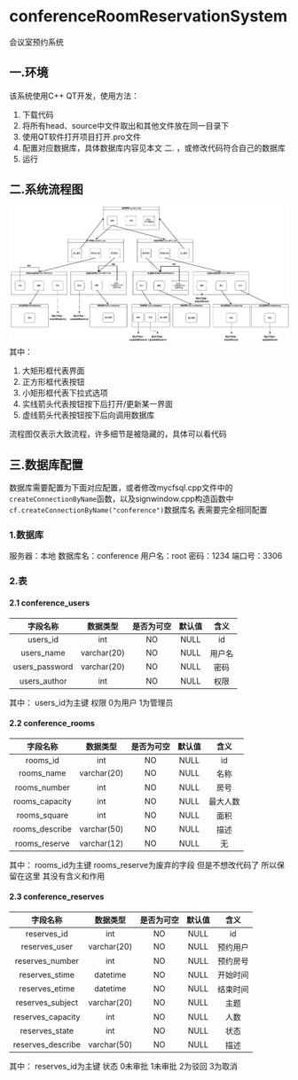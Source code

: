# conferenceRoomReservationSystem
会议室预约系统

## 一.环境
该系统使用C++ QT开发，使用方法：
1. 下载代码
2. 将所有head、source中文件取出和其他文件放在同一目录下
3. 使用QT软件打开项目打开.pro文件
4. 配置对应数据库，具体数据库内容见本文 二. ，或修改代码符合自己的数据库
5. 运行
## 二.系统流程图

![流程图](https://github.com/arrowonstr/conferenceRoomReservationSystem/blob/master/imgs/conference.png)
其中：
1. 大矩形框代表界面
2. 正方形框代表按钮
3. 小矩形框代表下拉式选项
4. 实线箭头代表按钮按下后打开/更新某一界面
5. 虚线箭头代表按钮按下后向调用数据库

流程图仅表示大致流程，许多细节是被隐藏的，具体可以看代码

## 三.数据库配置
数据库需要配置为下面对应配置，或者修改mycfsql.cpp文件中的`createConnectionByName`函数，以及signwindow.cpp构造函数中`cf.createConnectionByName("conference")`数据库名
表需要完全相同配置
### 1.数据库
服务器：本地
数据库名：conference
用户名：root
密码：1234
端口号：3306

### 2.表
#### 2.1 conference_users
|字段名称|数据类型|是否为可空|默认值|含义|
|:---:|:---:|:---:|:---:|:---:|
|users_id       | int         | NO   |  NULL    |id| 
| users_name     | varchar(20) | NO   |NULL    |用户名|                
| users_password | varchar(20) | NO   |NULL    |密码|                
| users_author   | int         | NO   |NULL    |权限|

其中：
users_id为主键
权限 0为用户 1为管理员             
#### 2.2 conference_rooms
|字段名称|数据类型|是否为可空|默认值|含义|
|:---:|:---:|:---:|:---:|:---:|
 rooms_id       | int         | NO   |  NULL    | id|
| rooms_name     | varchar(20) | NO   | NULL    | 名称|               
| rooms_number   | int         | NO   | NULL    | 房号|           
| rooms_capacity | int         | NO   |NULL    | 最大人数|               
| rooms_square   | int         | NO   |NULL    |面积|                
| rooms_describe | varchar(50) | NO   |NULL    |描述|                
| rooms_reserve  | varchar(12) | NO   | NULL   |无|

其中：
rooms_id为主键
rooms_reserve为废弃的字段 但是不想改代码了 所以保留在这里 其没有含义和作用

#### 2.3 conference_reserves
|字段名称|数据类型|是否为可空|默认值|含义|
|:---:|:---:|:---:|:---:|:---:|
|reserves_id | int| NO | NULL|id|
| reserves_user     | varchar(20) | NO   |NULL|预约用户|
| reserves_number   | int         | NO   |NULL|预约房号|
| reserves_stime    | datetime    | NO  |NULL|开始时间|
| reserves_etime    | datetime    | NO  |NULL|结束时间|
| reserves_subject  | varchar(20) | NO   |NULL|主题|
| reserves_capacity | int         | NO   |NULL|人数|
| reserves_state    | int         | NO   |NULL|状态|
| reserves_describe | varchar(50) | NO   |NULL|描述|

其中：
reserves_id为主键
状态 0未审批 1未审批 2为驳回 3为取消
